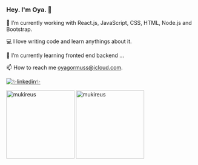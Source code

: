 ### Hey. I'm Oya. 👋


👾 I’m currently working with React.js, JavaScript, CSS, HTML, Node.js and Bootstrap.

💻 I love writing code and learn anythings about it.

🤔 I’m currently learning fronted end backend ...

📫 How to reach me oyagormuss@icloud.com.

[![✨linkedin✨](https://img.shields.io/badge/Linkedin-000000?style=for-the-badge&logo=Linkedin&logoColor=white)](https://www.linkedin.com/in/oyagormus/)

<img height="180em" align="center" src="[https://github-readme-stats.vercel.app/api?username](https://github.com/oyagormus/oyagormus/blob/main/README.md)=[oyagormus]&show_icons=true&locale=en&theme=algolia&include_all_commits=true&count_private=true" alt="mukireus"/>
  <img height="180em" align="center" src="https://github-readme-stats.vercel.app/api/top-langs?username=[oyagormus]&show_icons=true&locale=en&layout=compact&langs_count=8&theme=algolia" alt="mukireus"/>



<!--
**oyagormus/oyagormus** is a ✨ _special_ ✨ repository because its `README.md` (this file) appears on your GitHub profile.

Here are some ideas to get you started:

- 🔭 I’m currently working on ...
- 🌱 I’m currently learning ...
- 👯 I’m looking to collaborate on ...
- 🤔 I’m looking for help with ...
- 💬 Ask me about ...
- 📫 How to reach me: ...
- 😄 Pronouns: ...
- ⚡ Fun fact: ...
-->
